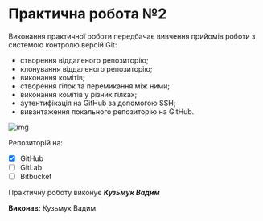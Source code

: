 # Практична робота №2
Виконання практичної роботи передбачає вивчення прийомів роботи з системою контролю версій Git:
- створення віддаленого репозиторію;
- клонування віддаленого репозиторію;
- виконання комітів;
- створення гілок та перемикання між ними;
- виконання комітів у різних гілках;
- аутентифікація на GitHub за допомогою SSH;
- вивантаження локального репозиторію на GitHub.

<img alt="img" src="https://media.ztu.edu.ua/wp-content/uploads/2020/02/Group-6-1-1536x465.png">

Репозиторій на:

- [x] GitHub
- [ ] GitLab
- [ ] Bitbucket

Практичну роботу виконує ***Кузьмук Вадим***

**Виконав:** Кузьмук Вадим
